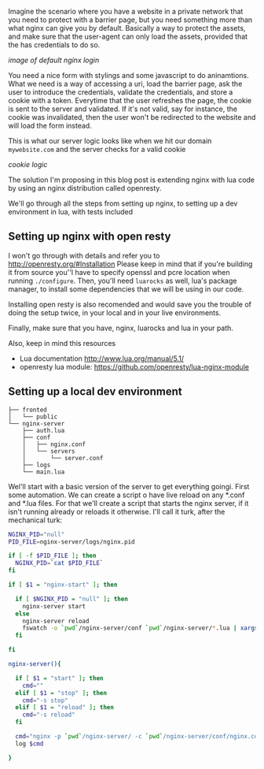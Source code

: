 Imagine the scenario where you have a website in a private network that you need to protect with a barrier page, but you need something more than what nginx can give you by default. Basically a way to protect the assets, and make sure that the user-agent can only load the assets, provided that the has credentials to do so.

*image of default nginx login*

You need a nice form with stylings and some javascript to do aninamtions. What we need is a way of accessing a uri, load the barrier page, ask the user to introduce the credentials, validate the credentials, and store a cookie with a token. Everytime that the user refreshes the page, the cookie is sent to the server and validated. If it's not valid, say for instance, the cookie was invalidated, then the user won't be redirected to the website and will load the form instead.

This is what our server logic looks like when we hit our domain `mywebsite.com` and the server checks for a valid cookie

*cookie logic*

The solution I'm proposing in this blog post is extending nginx with lua code by using an nginx distribution called openresty.

We'll go through all the steps from setting up nginx, to setting up a dev environment in lua, with tests included

## Setting up nginx with open resty

I won't go through with details and refer you to http://openresty.org/#Installation
Please keep in mind that if you're building it from source you''l have to specify openssl and pcre location when running `./configure`. Then, you'll need `luarocks` as well, lua's package manager, to install some dependencies that we will be using in our code. 

Installing open resty is also recomended and would save you the trouble of doing the setup twice, in your local and in your live environments.

Finally, make sure that you have, nginx, luarocks and lua in your path.

Also, keep in mind this resources

- Lua documentation http://www.lua.org/manual/5.1/
- openresty lua module: https://github.com/openresty/lua-nginx-module

## Setting up a local dev environment

```
├── fronted
│   └── public
└── nginx-server
    ├── auth.lua
    ├── conf
    │   ├── nginx.conf
    │   └── servers
    │       └── server.conf
    ├── logs
    └── main.lua
```

Wel'll start with a basic version of the server to get everything goingi. First some automation. We can create a script o have live reload on any *.conf and *.lua files. For that we'll create a script that starts the nginx server, if it isn't running already or reloads it otherwise. I'll call it turk, after the mechanical turk:

```bash
NGINX_PID="null"
PID_FILE=nginx-server/logs/nginx.pid

if [ -f $PID_FILE ]; then
  NGINX_PID=`cat $PID_FILE`
fi

if [ $1 = "nginx-start" ]; then

  if [ $NGINX_PID = "null" ]; then
    nginx-server start
  else
    nginx-server reload
    fswatch -o `pwd`/nginx-server/conf `pwd`/nginx-server/*.lua | xargs -n1 -I{} nginx-server reload
  fi

fi

nginx-server(){

  if [ $1 = "start" ]; then
    cmd=""
  elif [ $1 = "stop" ]; then
    cmd="-s stop"
  elif [ $1 = "reload" ]; then
    cmd="-s reload"
  fi

  cmd="nginx -p `pwd`/nginx-server/ -c `pwd`/nginx-server/conf/nginx.conf $cmd"
  log $cmd

}
```
